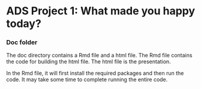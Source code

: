 # ADS Project 1: What made you happy today?
### Doc folder

The doc directory contains a Rmd file and a html file. The Rmd file contains the code for building the html file. The html file is the presentation.

In the Rmd file, it will first install the required packages and then run the code. It may take some time to complete running the entire code.
